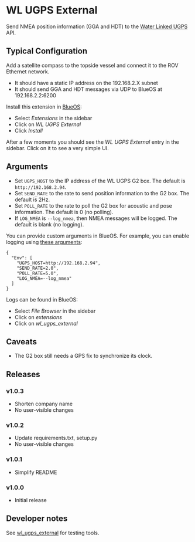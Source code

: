 # WL UGPS External 

Send NMEA position information (GGA and HDT) to the [Water Linked UGPS](https://waterlinked.com/underwater-gps-g2) API.

## Typical Configuration

Add a satellite compass to the topside vessel and connect it to the ROV Ethernet network.

* It should have a static IP address on the 192.168.2.X subnet
* It should send GGA and HDT messages via UDP to BlueOS at 192.168.2.2:6200

Install this extension in [BlueOS](https://docs.bluerobotics.com/ardusub-zola/software/onboard/BlueOS-1.1/overview/):

* Select _Extensions_ in the sidebar
* Click on _WL UGPS External_
* Click _Install_

After a few moments you should see the _WL UGPS External_ entry in the sidebar.
Click on it to see a very simple UI.

## Arguments

* Set `UGPS_HOST` to the IP address of the WL UGPS G2 box. The default is `http://192.168.2.94`.
* Set `SEND_RATE` to the rate to send position information to the G2 box. The default is 2Hz.
* Set `POLL_RATE` to the rate to poll the G2 box for acoustic and pose information. The default is 0 (no polling).
* If `LOG_NMEA` is `--log_nmea`, then NMEA messages will be logged. The default is blank (no logging). 

You can provide custom arguments in BlueOS. For example, you can enable logging using [these arguments](custom_args.json):
~~~
{
  "Env": [
    "UGPS_HOST=http://192.168.2.94",
    "SEND_RATE=2.0",
    "POLL_RATE=5.0",
    "LOG_NMEA=--log_nmea"
  ]
}
~~~

Logs can be found in BlueOS:

* Select _File Browser_ in the sidebar
* Click on _extensions_
* Click on _wl_ugps_external_

## Caveats

* The G2 box still needs a GPS fix to synchronize its clock.

## Releases

### v1.0.3

* Shorten company name
* No user-visible changes

### v1.0.2

* Update requirements.txt, setup.py
* No user-visible changes

### v1.0.1

* Simplify README

### v1.0.0

* Initial release

## Developer notes

See [wl_ugps_external](https://github.com/clydemcqueen/wl_ugps_external) for testing tools.

